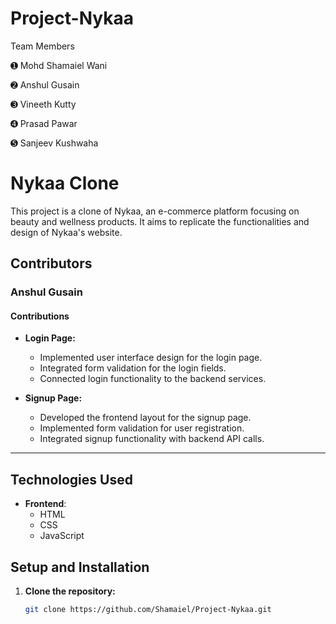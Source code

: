 # Project-Nykaa
Team Members

➊ Mohd Shamaiel Wani

➋ Anshul Gusain

➌ Vineeth Kutty

➍ Prasad Pawar

➎ Sanjeev Kushwaha

# Nykaa Clone

This project is a clone of Nykaa, an e-commerce platform focusing on beauty and wellness products. It aims to replicate the functionalities and design of Nykaa's website.

## Contributors

### Anshul Gusain

#### Contributions
- **Login Page:**
  - Implemented user interface design for the login page.
  - Integrated form validation for the login fields.
  - Connected login functionality to the backend services.
  
- **Signup Page:**
  - Developed the frontend layout for the signup page.
  - Implemented form validation for user registration.
  - Integrated signup functionality with backend API calls.
  
---


## Technologies Used

- **Frontend**:
  - HTML
  - CSS
  - JavaScript

  
## Setup and Installation

1. **Clone the repository:**

   ```bash
   git clone https://github.com/Shamaiel/Project-Nykaa.git



